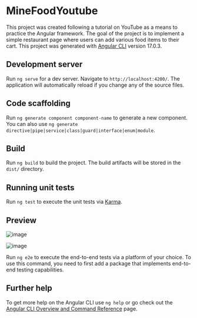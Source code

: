 # MineFoodYoutube

This project was created following a tutorial on YouTube as a means to practice the Angular framework. The goal of the project is to implement a simple restaurant page where users can add various food items to their cart.
This project was generated with [Angular CLI](https://github.com/angular/angular-cli) version 17.0.3.

## Development server

Run `ng serve` for a dev server. Navigate to `http://localhost:4200/`. The application will automatically reload if you change any of the source files.

## Code scaffolding

Run `ng generate component component-name` to generate a new component. You can also use `ng generate directive|pipe|service|class|guard|interface|enum|module`.

## Build

Run `ng build` to build the project. The build artifacts will be stored in the `dist/` directory.

## Running unit tests

Run `ng test` to execute the unit tests via [Karma](https://karma-runner.github.io).

## Preview 

![image](https://github.com/Anca2022/FoodMineYoutube/assets/98110730/8b4452cc-482c-4d8c-9743-6b854c05ccb0)

![image](https://github.com/Anca2022/FoodMineYoutube/assets/98110730/4472748e-1ec3-4664-b6af-5c72b66a1ccb)



Run `ng e2e` to execute the end-to-end tests via a platform of your choice. To use this command, you need to first add a package that implements end-to-end testing capabilities.

## Further help

To get more help on the Angular CLI use `ng help` or go check out the [Angular CLI Overview and Command Reference](https://angular.io/cli) page.
